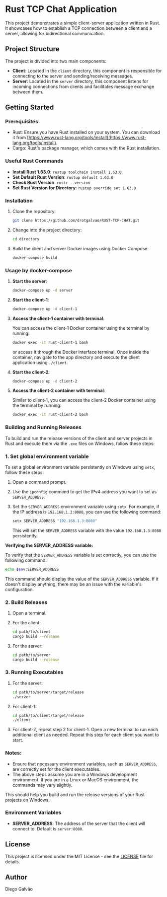 # Rust TCP Chat Application

This project demonstrates a simple client-server application written in Rust. It showcases how to establish a TCP connection between a client and a server, allowing for bidirectional communication.

## Project Structure

The project is divided into two main components:

- **Client**: Located in the `client` directory, this component is responsible for connecting to the server and sending/receiving messages.
- **Server**: Located in the `server` directory, this component listens for incoming connections from clients and facilitates message exchange between them.

## Getting Started

### Prerequisites

- Rust: Ensure you have Rust installed on your system. You can download it from [https://www.rust-lang.org/tools/install](https://www.rust-lang.org/tools/install).
- Cargo: Rust's package manager, which comes with the Rust installation.

### Useful Rust Commands

- **Install Rust 1.63.0**: `rustup toolchain install 1.63.0`
- **Set Default Rust Version**: `rustup default 1.63.0`
- **Check Rust Version**: `rustc --version`
- **Set Rust Version for Directory**: `rustup override set 1.63.0`

### Installation

1. Clone the repository:

   ```sh
   git clone https://github.com/drotgalvao/RUST-TCP-CHAT.git
   ```

2. Change into the project directory:

   ```sh
   cd directory
   ```

3. Build the client and server Docker images using Docker Compose:

   ```sh
   docker-compose build
   ```


### Usage by docker-compose

1. **Start the server**:

   ```sh
   docker-compose up -d server
   ```

2. **Start the client-1**:

   ```sh
   docker-compose up -d client-1
   ```

3. **Access the client-1 container with terminal**:

   You can access the client-1 Docker container using the terminal by running:

   ```sh
   docker exec -it rust-client-1 bash
   ```

   or access it through the Docker interface terminal. Once inside the container, navigate to the app directory and execute the client application using `./client`.

4. **Start the client-2**:

   ```sh
   docker-compose up -d client-2
   ```

5. **Access the client-2 container with terminal**:

   Similar to client-1, you can access the client-2 Docker container using the terminal by running:

   ```sh
   docker exec -it rust-client-2 bash
   ```

### Building and Running Releases

To build and run the release versions of the client and server projects in Rust and execute them via the `.exe` files on Windows, follow these steps:

### 1. Set global environment variable

To set a global environment variable persistently on Windows using `setx`, follow these steps:

1. Open a command prompt.

2. Use the `ipconfig` command to get the IPv4 address you want to set as `SERVER_ADDRESS`.

3. Set the `SERVER_ADDRESS` environment variable using `setx`. For example, if the IP address is `192.168.1.3:8080`, you can use the following command:

   ```sh
   setx SERVER_ADDRESS "192.168.1.3:8080"
   ```

   This will set the `SERVER_ADDRESS` variable with the value `192.168.1.3:8080` persistently.

**Verifying the SERVER_ADDRESS variable:**

To verify that the `SERVER_ADDRESS` variable is set correctly, you can use the following command:

```sh
echo $env:SERVER_ADDRESS
```

This command should display the value of the `SERVER_ADDRESS` variable. If it doesn't display anything, there may be an issue with the variable's configuration.

### 2. Build Releases

1. Open a terminal.

2. For the client:
   ```sh
   cd path/to/client
   cargo build --release
   ```

3. For the server:
   ```sh
   cd path/to/server
   cargo build --release
   ```

### 3. Running Executables

1. For the server:
   ```sh
   cd path/to/server/target/release
   ./server
   ```

2. For client-1:
   ```sh
   cd path/to/client/target/release
   ./client
   ```

3. For client-2, repeat step 2 for client-1. Open a new terminal to run each additional client as needed. Repeat this step for each client you want to start.

### Notes:

- Ensure that necessary environment variables, such as `SERVER_ADDRESS`, are correctly set for the client executables.
- The above steps assume you are in a Windows development environment. If you are in a Linux or MacOS environment, the commands may vary slightly.

This should help you build and run the release versions of your Rust projects on Windows.


### Environment Variables

- **SERVER_ADDRESS**: The address of the server that the client will connect to. Default is `server:8080`.

## License

This project is licensed under the MIT License - see the [LICENSE](LICENSE) file for details.

## Author

Diego Galvão
